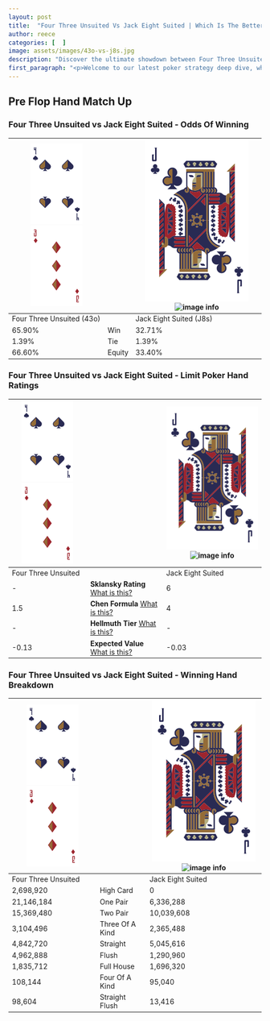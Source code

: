 ```yaml
---
layout: post
title:  "Four Three Unsuited Vs Jack Eight Suited | Which Is The Better Hand In Poker? A Complete Guide"
author: reece
categories: [  ]
image: assets/images/43o-vs-j8s.jpg
description: "Discover the ultimate showdown between Four Three Unsuited and Jack Eight Suited in poker! Uncover the odds, strategies, and scenarios where one hand triumphs over the other. Get ready to up your poker game with this thrilling analysis."
first_paragraph: "<p>Welcome to our latest poker strategy deep dive, where we're pitting two distinct hands against each other in a high-stakes showdown: Four Three Unsuited vs Jack Eight Suited.</p><p>In the dynamic world of poker, every decision counts, and knowing which hand holds the upper hand is key to your success at the table.</p><p>In this article, we'll dissect these two hands, explore the scenarios where one dominates the other, and equip you with the knowledge to make strategic choices that can tip the odds in your favor.</p><p>Get ready to unravel the intriguing dynamics of these poker hands and elevate your game to new heights.</p>"
---
```




[comment]: # (sp0)

## Pre Flop Hand Match Up

<div class="table hand-ratings" markdown="1"> 



### Four Three Unsuited vs Jack Eight Suited - Odds Of Winning


    
| ![image info](assets/images/hand1/4.png) ![image info](assets/images/hand1/3o.png) |  | ![image info](assets/images/hand2/J.png) ![image info](assets/images/hand2/8s.png) |
| -------- | -------- | -------- |
| Four Three Unsuited (43o) |  | Jack Eight Suited (J8s) |
| 65.90% | Win | 32.71% |
| 1.39% | Tie | 1.39% |
| 66.60% | Equity | 33.40% |




[comment]: # (sp1)



### Four Three Unsuited vs Jack Eight Suited - Limit Poker Hand Ratings


    
| ![image info](assets/images/hand1/4.png) ![image info](assets/images/hand1/3o.png) |  | ![image info](assets/images/hand2/J.png) ![image info](assets/images/hand2/8s.png) |
| -------- | -------- | -------- |
| Four Three Unsuited |  | Jack Eight Suited |
| - | **Sklansky Rating** [What is this?](/sklansky-rating-explained) | 6 |
| 1.5 | **Chen Formula** [What is this?](/chen-formula-explained) | 4 |
| - | **Hellmuth Tier** [What is this?](/Hellmuth-tier-explained) | - |
| -0.13 | **Expected Value** [What is this?](/expected-value-explained) | -0.03 |




[comment]: # (sp2)



### Four Three Unsuited vs Jack Eight Suited - Winning Hand Breakdown


    
| ![image info](assets/images/hand1/4.png) ![image info](assets/images/hand1/3o.png) |  | ![image info](assets/images/hand2/J.png) ![image info](assets/images/hand2/8s.png) |
| -------- | -------- | -------- |
| Four Three Unsuited |  | Jack Eight Suited |
| 2,698,920 | High Card | 0 |
| 21,146,184 | One Pair | 6,336,288 |
| 15,369,480 | Two Pair | 10,039,608 |
| 3,104,496 | Three Of A Kind | 2,365,488 |
| 4,842,720 | Straight | 5,045,616 |
| 4,962,888 | Flush | 1,290,960 |
| 1,835,712 | Full House | 1,696,320 |
| 108,144 | Four Of A Kind | 95,040 |
| 98,604 | Straight Flush | 13,416 |




[comment]: # (sp3)



</div>

[comment]: # (sp4)



[comment]: # (sp5)

